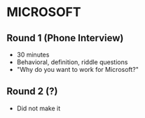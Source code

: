 # MICROSOFT

## Round 1 (Phone Interview)

- 30 minutes
- Behavioral, definition, riddle questions
- "Why do you want to work for Microsoft?"

## Round 2 (?)

- Did not make it

